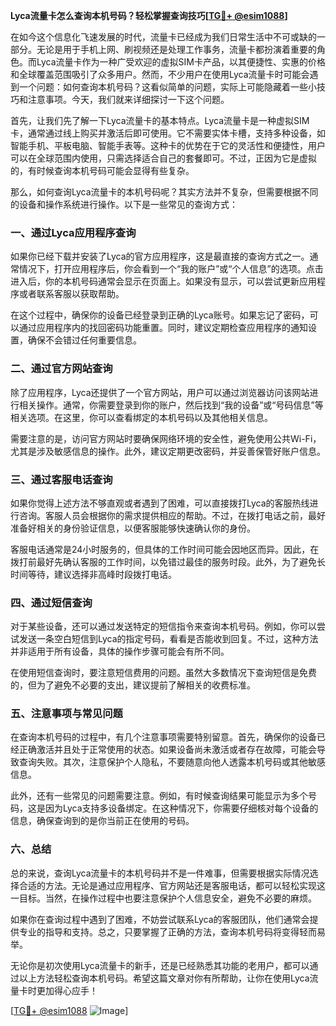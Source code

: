 **Lyca流量卡怎么查询本机号码？轻松掌握查询技巧[[TG💪+ @esim1088](https://t.me/s/esim1088)]**

在如今这个信息化飞速发展的时代，流量卡已经成为我们日常生活中不可或缺的一部分。无论是用于手机上网、刷视频还是处理工作事务，流量卡都扮演着重要的角色。而Lyca流量卡作为一种广受欢迎的虚拟SIM卡产品，以其便捷性、实惠的价格和全球覆盖范围吸引了众多用户。然而，不少用户在使用Lyca流量卡时可能会遇到一个问题：如何查询本机号码？这看似简单的问题，实际上可能隐藏着一些小技巧和注意事项。今天，我们就来详细探讨一下这个问题。

首先，让我们先了解一下Lyca流量卡的基本特点。Lyca流量卡是一种虚拟SIM卡，通常通过线上购买并激活后即可使用。它不需要实体卡槽，支持多种设备，如智能手机、平板电脑、智能手表等。这种卡的优势在于它的灵活性和便捷性，用户可以在全球范围内使用，只需选择适合自己的套餐即可。不过，正因为它是虚拟的，有时候查询本机号码可能会显得有些复杂。

那么，如何查询Lyca流量卡的本机号码呢？其实方法并不复杂，但需要根据不同的设备和操作系统进行操作。以下是一些常见的查询方式：

### **一、通过Lyca应用程序查询**

如果你已经下载并安装了Lyca的官方应用程序，这是最直接的查询方式之一。通常情况下，打开应用程序后，你会看到一个“我的账户”或“个人信息”的选项。点击进入后，你的本机号码通常会显示在页面上。如果没有显示，可以尝试更新应用程序或者联系客服以获取帮助。

在这个过程中，确保你的设备已经登录到正确的Lyca账号。如果忘记了密码，可以通过应用程序内的找回密码功能重置。同时，建议定期检查应用程序的通知设置，确保不会错过任何重要信息。

### **二、通过官方网站查询**

除了应用程序，Lyca还提供了一个官方网站，用户可以通过浏览器访问该网站进行相关操作。通常，你需要登录到你的账户，然后找到“我的设备”或“号码信息”等相关选项。在这里，你可以查看绑定的本机号码以及其他相关信息。

需要注意的是，访问官方网站时要确保网络环境的安全性，避免使用公共Wi-Fi，尤其是涉及敏感信息的操作。此外，建议定期更改密码，并妥善保管好账户信息。

### **三、通过客服电话查询**

如果你觉得上述方法不够直观或者遇到了困难，可以直接拨打Lyca的客服热线进行咨询。客服人员会根据你的需求提供相应的帮助。不过，在拨打电话之前，最好准备好相关的身份验证信息，以便客服能够快速确认你的身份。

客服电话通常是24小时服务的，但具体的工作时间可能会因地区而异。因此，在拨打前最好先确认客服的工作时间，以免错过最佳的服务时段。此外，为了避免长时间等待，建议选择非高峰时段拨打电话。

### **四、通过短信查询**

对于某些设备，还可以通过发送特定的短信指令来查询本机号码。例如，你可以尝试发送一条空白短信到Lyca的指定号码，看看是否能收到回复。不过，这种方法并非适用于所有设备，具体的操作步骤可能会有所不同。

在使用短信查询时，要注意短信费用的问题。虽然大多数情况下查询短信是免费的，但为了避免不必要的支出，建议提前了解相关的收费标准。

### **五、注意事项与常见问题**

在查询本机号码的过程中，有几个注意事项需要特别留意。首先，确保你的设备已经正确激活并且处于正常使用的状态。如果设备尚未激活或者存在故障，可能会导致查询失败。其次，注意保护个人隐私，不要随意向他人透露本机号码或其他敏感信息。

此外，还有一些常见的问题需要注意。例如，有时候查询结果可能显示为多个号码，这是因为Lyca支持多设备绑定。在这种情况下，你需要仔细核对每个设备的信息，确保查询到的是你当前正在使用的号码。

### **六、总结**

总的来说，查询Lyca流量卡的本机号码并不是一件难事，但需要根据实际情况选择合适的方法。无论是通过应用程序、官方网站还是客服电话，都可以轻松实现这一目标。当然，在操作过程中也要注意保护个人信息安全，避免不必要的麻烦。

如果你在查询过程中遇到了困难，不妨尝试联系Lyca的客服团队，他们通常会提供专业的指导和支持。总之，只要掌握了正确的方法，查询本机号码将变得轻而易举。

无论你是初次使用Lyca流量卡的新手，还是已经熟悉其功能的老用户，都可以通过以上方法轻松查询本机号码。希望这篇文章对你有所帮助，让你在使用Lyca流量卡时更加得心应手！

[[TG💪+ @esim1088](https://t.me/s/esim1088) ![Image](https://i.postimg.cc/4NQfJmqS/Snipaste-2025-05-13-00-14-12.png)]